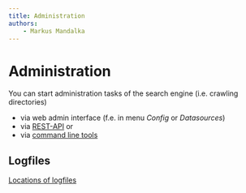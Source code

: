 ```yaml
---
title: Administration
authors:
    - Markus Mandalka
---
```


# Administration

You can start administration tasks of the search engine (i.e. crawling directories)

* via web admin interface (f.e. in menu *Config* or *Datasources*)
* via [REST-API](rest-api/README.md) or
* via [command line tools](cmd/README.md)

## Logfiles

[Locations of logfiles](config/log/README.md)
